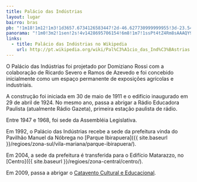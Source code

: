 ```yaml
---
title: Palácio das Indústrias
layout: lugar
bairro: bras
pb: "!1m18!1m12!1m3!1d3657.6734126583447!2d-46.627730999999955!3d-23.544245999999994!2m3!1f0!2f0!3f0!3m2!1i1024!2i768!4f13.1!3m3!1m2!1s0x94ce58fe6597b5ab%3A0xb5320d52c494e282!2sMuseu+Catavento+Cultural+e+Educacional!5e0!3m2!1sen!2sbr!4v1427339922320"
panorama: "!1m0!3m2!1sen!2s!4v1428695706154!6m8!1m7!1ssPt4tZ4Rm8sAAAQY9ObKgw!2m2!1d-23.544723!2d-46.627092!3f0!4f6.68486591402592!5f0.7820865974627469"
links: 
  - title: Palácio das Indústrias no Wikipedia
    url: http://pt.wikipedia.org/wiki/Pal%C3%A1cio_das_Ind%C3%BAstrias
---
```

O Palácio das Indústrias foi projetado por Domiziano Rossi com a colaboração de Ricardo Severo e Ramos de Azevedo e foi concebido inicialmente como um espaço permanente de exposições agrícolas e industriais.

A construção foi iniciada em 30 de maio de 1911 e o edifício inaugurado em 29 de abril de 1924. No mesmo ano, passa a abrigar a Rádio Educadora Paulista (atualmente Rádio Gazeta), primeira estação paulista de rádio.

Entre 1947 e 1968, foi sede da Assembléia Legislativa.

Em 1992, o Palácio das Indústrias recebe a sede da prefeitura vinda do Pavilhão Manuel da Nóbrega no [Parque Ibirapuera]({{ site.baseurl }}/regioes/zona-sul/vila-mariana/parque-ibirapuera/).

Em 2004, a sede da prefeitura é transferida para o Edifício Matarazzo, no [Centro]({{ site.baseurl }}/regioes/zona-central/centro/).

Em 2009, passa a abrigar o <a href="http://sampaguide.com/pt/organizacoes/catavento-cultural-e-educacional/">Catavento Cultural e Educacional</a>.